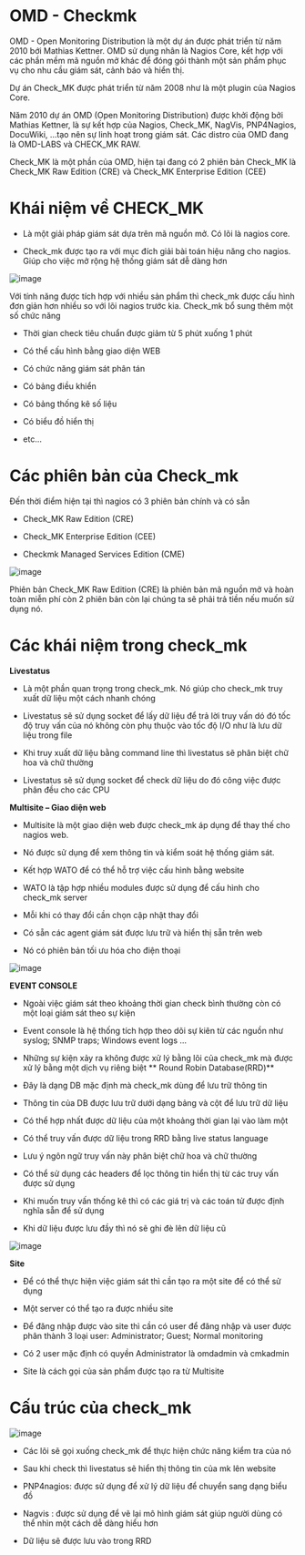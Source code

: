 # OMD - Checkmk

OMD - Open Monitoring Distribution là một dự án được phát triển từ năm 2010 bới Mathias Kettner. OMD sử dụng nhân là Nagios Core, kết hợp với các phần mềm mã nguồn mở khác để đóng gói thành một sản phẩm phục vụ cho nhu cầu giám sát, cảnh báo và hiển thị.

Dự án Check_MK được phát triển từ năm 2008 như là một plugin của Nagios Core.

Năm 2010 dự án OMD (Open Monitoring Distribution) được khởi động bởi Mathias Kettner, là sự kết hợp của Nagios, Check_MK, NagVis, PNP4Nagios, DocuWiki, …tạo nên sự linh hoạt trong giám sát. Các distro của OMD đang là OMD-LABS và CHECK_MK RAW.

Check_MK là một phần của OMD, hiện tại đang có 2 phiên bản Check_MK là Check_MK Raw Edition (CRE) và Check_MK Enterprise Edition (CEE)

# Khái niệm về CHECK_MK

- Là một giải pháp giám sát dựa trên mã nguồn mở. Có lõi là nagios core.

- Check_mk được tạo ra với mục đích giải bài toán hiệu năng cho nagios. Giúp cho việc mở rộng hệ thống giám sát dễ dàng hơn

![image](https://user-images.githubusercontent.com/111721629/194798142-3c4cfc9b-1ced-42d7-a4c2-3d9fb13c53d4.png)

Với tính năng được tích hợp với nhiều sản phẩm thì check_mk được cấu hình đơn giản hơn nhiều so với lõi nagios trước kia. Check_mk bổ sung thêm một số chức năng

- Thời gian check tiêu chuẩn được giảm từ 5 phút xuống 1 phút
 
- Có thể cấu hình bằng giao diện WEB

- Có chức năng giám sát phân tán

- Có bảng điều khiển

- Có bảng thống kê số liệu

- Có biểu đồ hiển thị

- etc…

#  Các phiên bản của Check_mk
Đến thời điểm hiện tại thì nagios có 3 phiên bản chính và có sẵn

- Check_MK Raw Edition (CRE)

- Check_MK Enterprise Edition (CEE)

- Checkmk Managed Services Edition (CME)

![image](https://user-images.githubusercontent.com/111721629/194798472-23044eee-4f70-4f22-a1a2-0faff48483e5.png)


Phiên bản Check_MK Raw Edition (CRE) là phiên bản mã nguồn mở và hoàn toàn miễn phí còn 2 phiên bản còn lại chúng ta sẽ phải trả tiền nếu muốn sử dụng nó.

# Các khái niệm trong check_mk

**Livestatus**

- Là một phần quan trọng trong check_mk. Nó giúp cho check_mk truy xuất dữ liệu một cách nhanh chóng

- Livestatus sẽ sử dụng socket để lấy dữ liệu để trả lời truy vấn dó đó tốc độ truy vấn của nó không còn phụ thuộc vào tốc độ I/O như là lưu dữ liệu trong file

- Khi truy xuất dữ liệu bằng command line thì livestatus sẽ phân biệt chữ hoa và chữ thường

- Livestatus sẽ sử dụng socket để check dữ liệu do đó công việc được phân đều cho các CPU

**Multisite – Giao diện web**

- Multisite là một giao diện web được check_mk áp dụng để thay thế cho nagios web.

- Nó được sử dụng để xem thông tin và kiểm soát hệ thống giám sát.

- Kết hợp WATO để có thể hỗ trợ việc cấu hình bằng website

- WATO là tập hợp nhiều modules được sử dụng để cấu hình cho check_mk server

- Mỗi khi có thay đổi cần chọn cập nhật thay đổi

- Có sẵn các agent giám sát được lưu trữ và hiển thị sẵn trên web

- Nó có phiên bản tối ưu hóa cho điện thoại

![image](https://user-images.githubusercontent.com/111721629/194798640-8d666b98-24a5-4f48-8cee-ceeeb5da48e7.png)

**EVENT CONSOLE**

- Ngoài việc giám sát theo khoảng thời gian check bình thường còn có một loại giám sát theo sự kiện

- Event console là hệ thống tích hợp theo dõi sự kiên từ các nguồn như syslog; SNMP traps; Windows event logs …

- Những sự kiện xảy ra không được xử lý bằng lõi của check_mk mà được xử lý bằng một dịch vụ riêng biệt
**
Round Robin Database(RRD)**

- Đây là dạng DB mặc định mà check_mk dùng để lưu trữ thông tin

- Thông tin của DB được lưu trữ dưới dạng bảng và cột để lưu trữ dữ liệu

- Có thể hợp nhất được dữ liệu của một khoảng thời gian lại vào làm một

- Có thể truy vấn được dữ liệu trong RRD bằng live status language

- Lưu ý ngôn ngữ truy vấn này phân biệt chữ hoa và chữ thường

- Có thể sử dụng các headers để lọc thông tin hiển thị từ các truy vấn được sử dụng

- Khi muốn truy vấn thống kê thì có các giá trị và các toán tử được định nghĩa sẵn để sử dụng

- Khi dữ liệu được lưu đầy thì nó sẽ ghi đè lên dữ liệu cũ

![image](https://user-images.githubusercontent.com/111721629/194798710-d55edfa0-95dd-4e3b-81f2-7cbd6c9a958e.png)

**Site**

- Để có thể thực hiện việc giám sát thì cần tạo ra một site để có thể sử dụng

- Một server có thể tạo ra được nhiều site

- Để đăng nhập được vào site thì cần có user để đăng nhập và user được phân thành 3 loại user: Administrator; Guest; Normal monitoring

- Có 2 user mặc định có quyền Administrator là omdadmin và cmkadmin

- Site là cách gọi của sản phẩm được tạo ra từ Multisite

# Cấu trúc của check_mk

![image](https://user-images.githubusercontent.com/111721629/194798747-93c02939-7d4d-4a66-9dbe-2358c062015a.png)

- Các lõi sẽ gọi xuống check_mk để thực hiện chức năng kiểm tra của nó

- Sau khi check thì livestatus sẽ hiển thị thông tin của mk lên website

- PNP4nagios: được sử dụng để xử lý dữ liệu để chuyển sang dạng biểu đồ

- Nagvis : được sử dụng để vẽ lại mô hình giám sát giúp người dùng có thể nhìn một cách dễ dàng hiểu hơn

- Dữ liệu sẽ được lưu vào trong RRD
